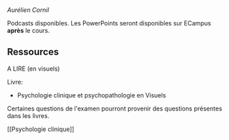 *Aurélien Cornil*

Podcasts disponibles. Les PowerPoints seront disponibles sur ECampus **après** le cours.

## Ressources

A LIRE (en visuels)

Livre: 
- Psychologie clinique et psychopathologie en Visuels

Certaines questions de l'examen pourront provenir des questions présentes dans les livres.

[[Psychologie clinique]]


